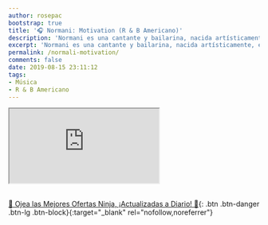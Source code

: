 ```yaml
---
author: rosepac
bootstrap: true
title: '🎧 Normani: Motivation (R & B Americano)'
description: 'Normani es una cantante y bailarina, nacida artísticamente, en el año 2012 tras su aparición en el show de televisión estadounidense Factor X.'
excerpt: 'Normani es una cantante y bailarina, nacida artísticamente, en el año 2012 tras su aparición en el show de televisión estadounidense Factor X.'
permalink: /normali-motivation/
comments: false
date: 2019-08-15 23:11:12
tags:
- Música
- R & B Americano
---
```


<div class="embed-responsive embed-responsive-16by9">
  <iframe class="embed-responsive-item" src="https://www.youtube-nocookie.com/embed/FKXSh14svlQ?rel=0" allowfullscreen></iframe>
</div><br/>


[🎁 Ojea las Mejores Ofertas Ninja, ¡Actualizadas a Diario! 🛒](https://www.amazon.es/shop/cibercursos){: .btn .btn-danger .btn-lg .btn-block}{:target="_blank" rel="nofollow,noreferrer"}
